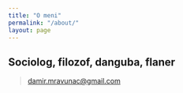 ```yaml
---
title: "O meni"
permalink: "/about/"
layout: page
---
```


## Sociolog, filozof, danguba, flaner

> damir.mravunac@gmail.com



